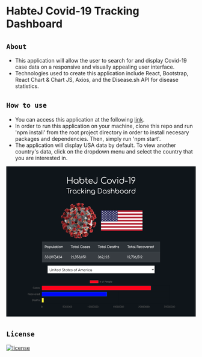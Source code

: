 # HabteJ Covid-19 Tracking Dashboard

## `About`

- This application will allow the user to search for and display Covid-19 case data on a responsive and visually appealing user interface.
- Technologies used to create this application include React, Bootstrap, React Chart & Chart JS, Axios, and the Disease.sh API for disease statistics.

## `How to use`

- You can access this application at the following [link](https://habtej-covid-tracker.netlify.app).
- In order to run this application on your machine, clone this repo and run 'npm install' from the root project directory in order to install necesary packages and dependencies. Then, simply run 'npm start'.
- The application will display USA data by default. To view another country's data, click on the dropdown menu and select the country that you are interested in.

![Photo of the application](./public/assets/images/app.png)

## `License`

[![license](https://img.shields.io/github/license/DAVFoundation/captain-n3m0.svg?style=flat-square)](https://github.com/DAVFoundation/captain-n3m0/blob/master/LICENSE)
